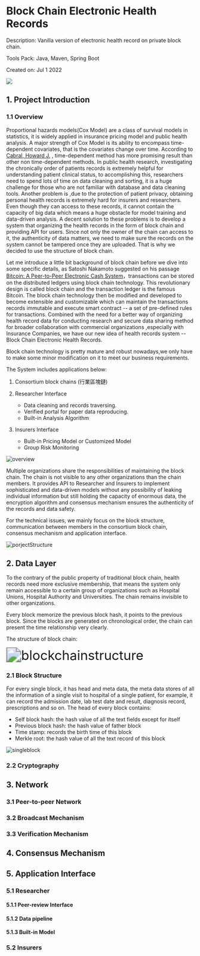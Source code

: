 # Block Chain Electronic Health Records

Description: Vanilla version of electronic health record on private block chain.

Tools Pack: Java, Maven, Spring Boot

Created on: Jul 1 2022

![](https://pharmaphorum.com/wp-content/uploads/2021/09/How-blockchain-can-revolutionise-medical-records-and-save-lives-605x340.jpg)

## 1. Project Introduction 

### 1.1 Overview

Proportional hazards models(Cox Model) are a class of survival models in statistics, it is widely applied in insurance pricing model and public health analysis. A major strength of Cox Model is its ability to encompass time-dependent covariates, that is the covariates change over time. According to [Cabral, Howard J.](https://doi.org/10.1186/s12874-016-0248-6) , time-dependent method has more promising result than other non time-dependent methods. In public health research, investigating the chronically order of patients records is extremely helpful for understanding patient clinical status, to accomplishing this, researchers need to spend lots of time on data cleaning and sorting, it is a huge challenge for those who are not familiar with database and data cleaning tools. Another problem is ,due to the protection of patient privacy, obtaining personal health records is extremely hard for insurers and researchers. Even though they can access to these records, it cannot contain the capacity of big data which means a huge obstacle for model training and data-driven analysis. A decent solution to these problems is to develop a system that organizing the health records in the form of block chain and providing API for users. Since not only the owner of the chain can access to it, the authenticity of data matters, we need to make sure the records on the system cannot be tampered once they are uploaded. That is why we decided to use the structure of block chain.

Let me introduce a little bit background of block chain before we dive into some specific details, as Satoshi Nakamoto suggested on his passage [Bitcoin: A Peer-to-Peer Electronic Cash System](https://bitcoin.org/bitcoin.pdf)，transactions can be stored on the distributed ledgers using block chain technology.  This revolutionary design is called block chain and the transaction ledger is the famous Bitcoin. The block chain technology then be modified and developed to become extensible and customizable which can maintain the transactions records immutable and execute smart contract -- a set of pre-defined rules for transactions. Combined with the need for a better way of organizing health record data for conducting research and secure data sharing method for broader collaboration with commercial organizations ,especially with Insurance Companies, we have our new idea of health records system -- Block Chain Electronic Health Records.

Block chain technology is pretty mature and robust nowadays,we only have to make some minor modification on it to meet our business requirements.

The System includes applications below:

1. Consortium block chains (行業區塊鏈)
2. Researcher Interface

     -  Data cleaning and records traversing.
     -  Verified portal for paper data reproducing.
     -  Built-in Analysis Algorithm
3. Insurers Interface

   - Built-in Pricing Model or Customized Model
   - Group Risk Monitoring

![overview](./asset/output/consortiumbc.drawio.svg)



Multiple organizations share the responsibilities of maintaining the block chain. The chain is not visible to any other organizations than the chain members. It provides API to Researcher and Insurers to implement sophisticated and data-driven models without any possibility of leaking individual information but still holding the capacity of enormous data, the encryption algorithm and consensus mechanism ensures the authenticity of the records and data safety.

For the technical issues, we mainly focus on the block structure, communication between members in the consortium block chain,  consensus mechanism and application interface.

![porjectStructure](./asset/output/blockchain.svg)



##  2. Data Layer

To the contrary of the public property of traditional block chain, health records need more exclusive membership, that means the system only remain  accessible to a certain group of organizations such as Hospital Unions, Hospital Authority and Universities. The chain remains invisible to other organizations.

Every block memorize the previous block hash, it points to the previous block. Since the blocks are generated on chronological order, the chain can present the time relationship very clearly.

The structure of block chain:

<img src="./asset/output/block.svg" alt="blockchainstructure" style="zoom:250%;" />



### 2.1  Block Structure

For every single block, it has head and meta data, the meta data stores of all the information of a single visit to hospital of a single patient, for example, it can record the admission date, lab test date and result, diagnosis record, prescriptions and so on. The head of every block contains:

- Self block hash: the hash value of all the text fields except for itself 
- Previous block hash: the hash value of father block
- Time stamp: records the birth time of this block
- Merkle root: the hash value of all the text record of this block

![singleblock](./asset/output/singleblock.svg)

### 2.2 Cryptography



## 3. Network

###  3.1 Peer-to-peer Network



###  3.2 Broadcast Mechanism



###  3.3 Verification Mechanism



## 4. Consensus Mechanism



## 5. Application Interface

### 5.1 Researcher

#### 5.1.1 Peer-review Interface

#### 5.1.2 Data pipeline

#### 5.1.3 Built-in Model

### 5.2 Insurers

###











